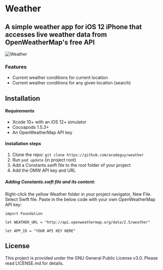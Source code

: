 # Weather
## A simple weather app for iOS 12 iPhone that accesses live weather data from OpenWeatherMap's free API

![Weather](https://acodeguy.com/img/portfolio/ios-weather.jpg)

### Features
- Current weather conditions for current location
- Current weather conditions for any given location (search)

## Installation

#### Requirements
- Xcode 10+ with an iOS 12+ simulator
- Cocoapods 1.5.3+
- An OpenWeatherMap API key

#### Installation steps
1. Clone the repo: `git clone https://github.com/acodeguy/weather`
2. Run `pod update` (in project root)
3. Add a Constants.swift file to the root folder of your project
4. Add the OMW API key and URL

##### Adding Constants.swft file and its content:

Right-click the yellow Weather folder in your project navigator, New File. Select Swift file. Paste in the below code with your own OpenWeatherMap API key:

```
import Foundation

let WEATHER_URL = "http://api.openweathermap.org/data/2.5/weather"

let APP_ID = "YOUR API KEY HERE"
```


## License
This project is provided under the GNU General Public License v3.0.
Please read LICENSE.md for details.
